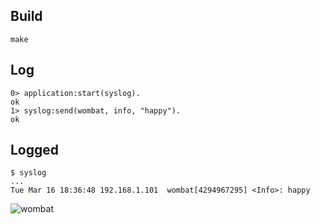 ## Build

    make
    
## Log

    0> application:start(syslog).
    ok
    1> syslog:send(wombat, info, "happy").
    ok
    
## Logged

    $ syslog
    ...
    Tue Mar 16 18:36:48 192.168.1.101  wombat[4294967295] <Info>: happy

![wombat](http://neatorama.cachefly.net/images/uploads/2007/05/450_happywombat.jpg)